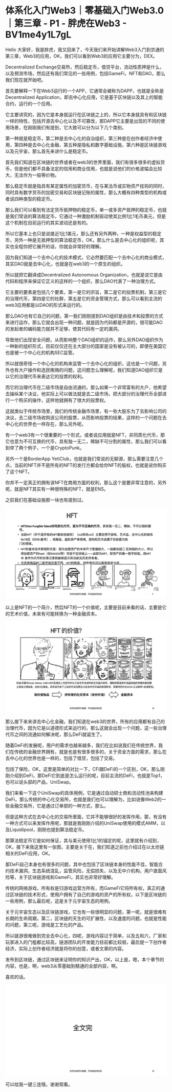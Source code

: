 # 体系化入门Web3｜零基础入门Web3.0｜第三章 - P1 - 胖虎在Web3 - BV1me4y1L7gL

Hello 大家好，我是胖虎，我又回来了，今天我们来开始讲解Web3入门到京通的第三章，Web3的应用，OK，我们可以看到Web3的应用它主要分为，DEX。

Decentralized Exchange交易所，然后稳定币，借贷平台，流动性质押是什么，以及预测市场，然后还有我们常见的一些用例，包括GameFi，NFT和DAO，那么我们现在就开始吧。

首先要解释一下在Web3运行的一个APP，它通常会被称为DAPP，也就是全称是Decentralized Application，即去中心化应用，它是基于区块链以及其上的智能合约，运行的一个应用。

它主要讲究的，因为它是本身就运行在区块链之上的，所以它本身就具有和区块链一样的特性，包括开源去中心化以及不可篡改，那DAPP它主要是出现的不同的使用场景，在刚刚我们有提到，它大致可以分为以下几个类别。

第一种就是稳定币，第二种是去中心化的自治组织，第三种是在创作者经济中使用，第四种是去中心化金融，第五种是隐私和数字基础设施，第六种是区块链游戏以及元宇宙，那么首先来讲什么是稳定币。

首先我们知道在区块链的世界或者在web3的世界里面，我们有很多很多的虚拟货币，但是他们都不具备法定的信用和商业信用，也就是说他们的价格波幅会比较大，无法作为一般等价物。

那么稳定币就是指具有某定属性的加密货币，在与某法币或实物资产挂钩的同时，同时具有数字货币的加密交易和区块链记账的属性，那么大概有四种类型的机构或者说四种类型的稳定币。

那么我们可以看到有法定货币抵押物的稳定币，单一或多资产抵押的稳定币，也就是我们常说的算法稳定币，它通过一种激励机制驱动使其比例1比1毛币美元，但是这个机制在目前运行的其实波动还是有的。

所以它基本上也只是说接近1比1美元，那么还有另外两种，一种是权益型的稳定币，另外一种是无抵押型的算法稳定币，OK，那么什么是去中心化的组织呢，其实也全程你把它展开的话，你就会非常好的理解。

因为我们知道一个去中心化的技术模式，它必然要匹配一个去中心化的商业模式，其实DAO就是去中心化，也就是在web3的一个原生的组织。

所以就把它翻译成Decentralized Autonomous Organization，也就是说它是由代码和程序来保证它正义的这样的一个组织，那么DAO代表了一种治理方式。

它主要的要素是包括几个要素，第一是它的宗旨，第二是它的投票机制，第三是它的治理代币，第四是它的社群，第五是它的资金管理方式，那么可以看到主流的web3应用都是以DAO的形式来运行的。

那么DAO也有它自己的问题，第一我们刚刚提到DAO组织是由技术和投票的方式来进行运作，那么它就会出现一种问题，就是因为代码都是开源的，很可能DAO的发起者的编码能力就并不足够，使其代码有一定的漏洞。

导致他们出现安全问题，从而影响整个DAO组织的运作，那么另外DAO组织作为一种新的组织形式，目前仅仅还在主大部分的国家是没有被认可的，即便在美国它也是被一个中心化的机构SEC监管。

所以就很奇怪一个中心化的机构来监管一个去中心化的组织，这也是一个问题，另外也有大户操作和选民贿赂的问题，这问题怎么理解呢，我们知道DAO组织它是以它的治理代币来表达它的投票的权利。

而它的治理代币在二级市场是自由流通的，那么如果一个非常富有的大户，他希望去操纵某个决议，他实际上可以做法就是去二级市场，把大部分的治理代币全部进行一个购买的操作，这样他就拥有了很大的投票权。

这就类似于传统市场里，我们的传统金融市场里，有一些大股东为了去影响公司的决议，去二级市场收购该公司的股票，从而影响投票的结果，这样的一个问题在去中心化的世界也一样存在，那么另外呢。

有一个web3有一个很重要的一个形式，或者说应用就是NFT，非同质化代币，那它也意为不可互换的代币，具有独一无二，稀缺不可分割的属性，那么我们可以看到举了两个例子，一个是CryptoPunk。

另外一个是BorderApp YetiClub，也就是我们常说的无聊源，那么需要注意几个点，当前的NFT并不是所有的NFT的发行方都会给你NFT的版权，也就是说你购买了这个NFT。

你并不一定真正的拥有该NFT在商用方面的权利，那么这个是要非常注意的，另外呢，就是NFT其实有一种很特殊的NFT，就是ENS。

之前我们在基础设施那一块也有提到过。

![](img/0c408166d0efd20b410be57012e691c6_1.png)

以上是NFT的一个简介，然后NFT的一个价值呢，主要是目前来看的话，主要是它的艺术价值，未来有可能转换为一种金融资本。

![](img/0c408166d0efd20b410be57012e691c6_3.png)

那么接下来来讲去中心化金融，我们知道在web3的世界，所有的应用都有自己的治理代币，因为它是以道德形式来运行的，那么这就会出现一个问题，这一些治理代币之间的流通如何解决呢，那么DeFi就诞生了。

随着DeFi的发展呢，用户的需求也越来越多，我们在比如说我们在传统世界，我们在传统的金融世界拥有，就是也是有很多很多的，关于资金方面的需求，那么在去中心化的世界也是一样的，包括了借贷，包括了交易。

包括了保险，OK，这里是简单的对比一下，CFi跟DeFi的一个区别，OK，那么刚刚介绍到DeFi，那DeFi它到底是怎么运行的呢，目前主流的DeFi，也就是Top1，也可以说头部的产品，UniSwap。

我们来看一下这个UniSwap的具体用例，它是通过自动硕士商和流动性池来构建DeFi，那么传统的中心化交易所，也就是我们也可以理解为，比如说像Web2的一些金融交易所，它是通过订单部的一种方式，那么。

但是这种方式在去中心化的交易所里面，它并不能够很好的发挥作用，那，有没有一种方式可以来发挥作用呢，那就是我刚刚介绍的UniSwap使用的模式AMM，以及Liquidipool，刚刚也提到算法稳定币。

那算法稳定币它是如何保证，其与美元使用1比1的锚定的呢，这里就有介绍到，OK，接下来我这里有一张图，主要是关于在，我们知道之前也介绍过在以太坊链相关的DeFi应用，OK。

那DeFi自己本身也有很多的问题，其中也包括了区块链本身的性能不佳，智能合约技术漏洞，生态系统混乱，监管风险，无偿损失，以及无中介机构，用户直面风险等，关于区块链游戏和GameFi，其实也非常好理解。

传统的网络游戏，所有权是归游戏运营方所有，而GameFi它将所有权，真正的通过区块链的技术形式，使用户拥有了自己的游戏的资产的所有权，以下是区块链的一些用例，那么最后呢，这是关于元宇宙生态的用例。

关于元宇宙生态以及区块链游戏，它也有一些很明显的问题，第一呢，就是很难有长期的生命周期，第二，区块链的天生的可扩展性，以及速度的问题，也就是性能的问题，第三呢，游戏是工艺化的产品。

所以链游很难做到完全去中心化，四呢，游戏内容过于简单，以及五和六，厂家和玩家进入的门槛都比较高，链游团队的开发能力目前都比较弱，最后提一下创作者经济，实际上创作者经济就是将你的创意，或者文章的内容。

发布到区块链，通过区块链来证明你的知识产出，OK，以上是，嗯，本个章节的内容，也是，啊，web3从零基础到精通的全部内容，啊。

喜欢的话。

![](img/0c408166d0efd20b410be57012e691c6_5.png)

可以给我一键三连哦，谢谢观看。
